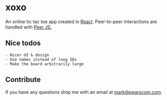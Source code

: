 # xoxo
An online tic tac toe app created in <a href='http://www.reactjs.org'>React</a>. Peer-to-peer interactions are handled with <a href='http://www.peerjs.com'>Peer JS.</a>
## Nice todos
	- Nicer UI & design
	- Use names instead of long IDs
	- Make the board arbitrarily large

## Contribute
If you have any questions drop me with an email at <a href='mailto:mark@pearscom.com'>mark@pearscom.com</a>.
